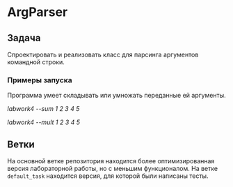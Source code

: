 # ArgParser

## Задача

Спроектировать и реализовать класс для парсинга аргументов командной строки.

### Примеры запуска

Программа умеет складывать или умножать переданные ей аргументы.

*labwork4 --sum 1 2 3 4 5*

*labwork4 --mult 1 2 3 4 5*

## Ветки
На основной ветке репозитория находится более оптимизированная версия лабораторной работы, но с меньшим функционалом. На ветке `default_task` находится версия, для которой были написаны тесты. 